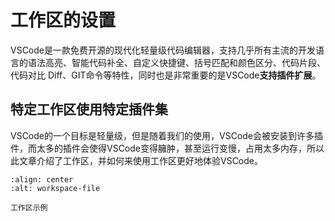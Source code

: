 # 工作区的设置

VSCode是一款免费开源的现代化轻量级代码编辑器，支持几乎所有主流的开发语言的语法高亮、智能代码补全、自定义快捷键、括号匹配和颜色区分、代码片段、代码对比 Diff、GIT命令等特性，同时也是非常重要的是VSCode**支持插件扩展**。

## 特定工作区使用特定插件集

VSCode的一个目标是轻量级，但是随着我们的使用，VSCode会被安装到许多插件，而太多的插件会使得VSCode变得臃肿，甚至运行变慢，占用太多内存，所以此文章介绍了工作区，并如何来使用工作区更好地体验VSCode。

```{figure} ../img/vs-code/workspace-file.png
:align: center
:alt: workspace-file

工作区示例
```
